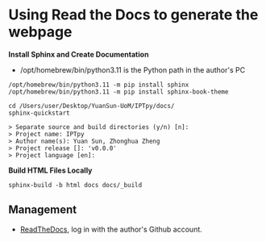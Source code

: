 # Using Read the Docs to generate the webpage

**Install Sphinx and Create Documentation**

- /opt/homebrew/bin/python3.11 is the Python path in the author's PC

```
/opt/homebrew/bin/python3.11 -m pip install sphinx
/opt/homebrew/bin/python3.11 -m pip install sphinx-book-theme

cd /Users/user/Desktop/YuanSun-UoM/IPTpy/docs/
sphinx-quickstart

> Separate source and build directories (y/n) [n]:
> Project name: IPTpy
> Author name(s): Yuan Sun, Zhonghua Zheng
> Project release []: 'v0.0.0'
> Project language [en]:
```

**Build HTML Files Locally**

```
sphinx-build -b html docs docs/_build
```

## Management

- [ReadTheDocs](https://app.readthedocs.org/), log in with the author's Github account.

